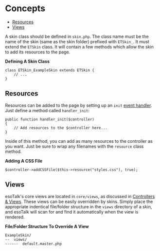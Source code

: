 # Concepts

- [Resources](#resources)
- [Views](#views)

A skin class should be defined in `skin.php`. The class name must be the name of the skin (same as the skin folder) prefixed with `ETSkin_`. It must extend the `ETSkin` class. It will contain a few methods which allow the skin to add its resources to the page.

**Defining A Skin Class**

	class ETSkin_ExampleSkin extends ETSkin {
		// ...
	}

<a name="resources"></a>
## Resources

Resources can be added to the page by setting up an `init` [event handler](/docs/plugins/concepts#events). Just define a method called `handler_init`:

	public function handler_init($controller)
	{
		// Add resources to the $controller here...
	}

Inside of this method, you can add as many resources to the controller as you want. Just be sure to wrap any filenames with the `resource` class method.

**Adding A CSS File**

	$controller->addCSSFile($this->resource("styles.css"), true);

<a name="views"></a>
## Views

esoTalk's core views are located in `core/views`, as discussed in [Controllers & Views](/docs/controllers#views). These views can be easily overridden by skins. Simply place the appropriate indentical file/folder structure in the `views` directory of a skin, and esoTalk will scan for and find it automatically when the view is rendered.

**File/Folder Structure To Override A View**

	ExampleSkin/
	--	views/
	------	default.master.php
